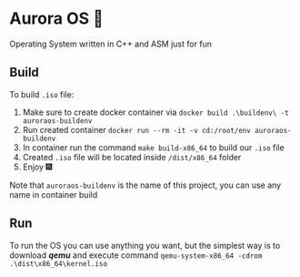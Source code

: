 # Aurora OS 🌌
Operating System written in C++ and ASM just for fun

## Build
To build `.iso` file:   

1. Make sure to create docker container via `docker build .\buildenv\ -t auroraos-buildenv`   
2. Run created container `docker run --rm -it -v cd:/root/env auroraos-buildenv`
3. In container run the command `make build-x86_64` to build our `.iso` file
4. Created `.iso` file will be located inside `/dist/x86_64` folder
5. Enjoy 🎆

Note that `auroraos-buildenv` is the name of this project, you can use any name in container build

## Run
To run the OS you can use anything you want, but the simplest way is to download ***qemu*** and execute command `qemu-system-x86_64 -cdrom .\dist\x86_64\kernel.iso`

